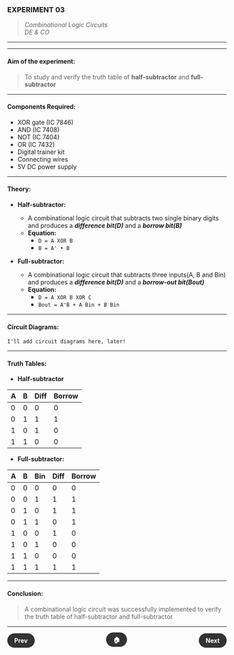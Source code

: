 ### **EXPERIMENT 03**
>  *Combinational Logic Circuits*  
> *DE & CO*

---
---

#### **Aim of the experiment:**
> To study and verify the truth table of **half-subtractor** and **full-subtractor**

---

#### **Components Required:**
- XOR gate (IC 7846)
- AND (IC 7408)
- NOT (IC 7404)
- OR (IC 7432)
- Digital trainer kit
- Connecting wires
- 5V DC power supply

---

#### **Theory:**
- **Half-subtractor:**
  - A combinational logic circuit that subtracts two single binary digits and produces a ***difference bit(D)*** and a ***borrow bit(B)***
  - **Equation:**
    - `D = A XOR B`
    - `B = A' • B`

- **Full-subtractor:**
  - A combinational logic circuit that subtracts three inputs(A, B and Bin) and produces a ***difference bit(D)*** and a ***borrow-out bit(Bout)***
  - **Equation:**
    - `D = A XOR B XOR C`
    - `Bout = A'B + A Bin + B Bin`

---

#### **Circuit Diagrams:**
```text
I'll add circuit diagrams here, later!
```

---

#### **Truth Tables:**
- **Half-subtractor**

| A | B | Diff | Borrow |
| - | - | ---- | ------ |
| 0 | 0 | 0    | 0      |
| 0 | 1 | 1    | 1      |
| 1 | 0 | 1    | 0      |
| 1 | 1 | 0    | 0      |

- **Full-subtractor:**

| A | B | Bin | Diff | Borrow |
| - | - | --- | ---- | ------ |
| 0 | 0 | 0   | 0    | 0      |
| 0 | 0 | 1   | 1    | 1      |
| 0 | 1 | 0   | 1    | 1      |
| 0 | 1 | 1   | 0    | 1      |
| 1 | 0 | 0   | 1    | 0      |
| 1 | 0 | 1   | 0    | 0      |
| 1 | 1 | 0   | 0    | 0      |
| 1 | 1 | 1   | 1    | 1      |

---

#### **Conclusion:**

> A combinational logic circuit was successfully implemented to verify the truth table of half-subtractor and full-subtractor

---

<div style="display: flex; justify-content: space-between; align-items: center; margin: 20px 0;">
  <div style="text-align: left;">
    <a href="2.md" style="background: #333; color: white; padding: 8px 16px; border-radius: 20px; text-decoration: none; font-weight: bold;">Prev</a>
  </div>
  <div style="text-align: center;">
    <a href="../" style="background: #333; color: white; padding: 8px 16px; border-radius: 20px; text-decoration: none; font-weight: bold;">🏠</a>
  </div>
  <div style="text-align: right;">
    <a href="4.md" style="background: #333; color: white; padding: 8px 16px; border-radius: 20px; text-decoration: none; font-weight: bold;">Next</a>
  </div>
</div>